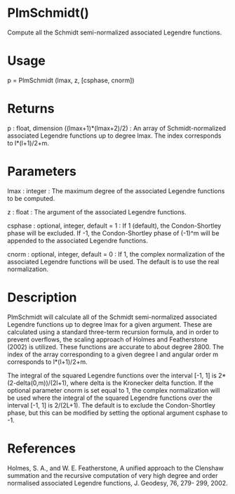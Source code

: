 # PlmSchmidt()

Compute all the Schmidt semi-normalized associated Legendre functions.

# Usage

p = PlmSchmidt (lmax, z, [csphase, cnorm])

# Returns

p : float, dimension ((lmax+1)\*(lmax+2)/2)
:   An array of Schmidt-normalized associated Legendre functions up to degree lmax. The index corresponds to l*(l+1)/2+m.

# Parameters

lmax : integer
:   The maximum degree of the associated Legendre functions to be computed.

z : float
:   The argument of the associated Legendre functions.

csphase : optional, integer, default = 1
:   If 1 (default), the Condon-Shortley phase will be excluded. If -1, the Condon-Shortley phase of (-1)^m will be appended to the associated Legendre functions.

cnorm : optional, integer, default = 0
:   If 1, the complex normalization of the associated Legendre functions will be used. The default is to use the real normalization.

# Description

PlmSchmidt will calculate all of the Schmidt semi-normalized associated Legendre functions up to degree lmax for a given argument. These are calculated using a standard three-term recursion formula, and in order to prevent overflows, the scaling approach of Holmes and Featherstone (2002) is utilized. These functions are accurate to about degree 2800. The index of the array corresponding to a given degree l and angular order m corresponds to l*(l+1)/2+m.

The integral of the squared Legendre functions over the interval [-1, 1] is 2*(2-delta(0,m))/(2l+1), where delta is the Kronecker delta function. If the optional parameter cnorm is set equal to 1, the complex normalization will be used where the integral of the squared Legendre functions over the interval [-1, 1] is 2/(2L+1). The default is to exclude the Condon-Shortley phase, but this can be modified by setting the optional argument csphase to -1.

# References

Holmes, S. A., and W. E. Featherstone, A unified approach to the Clenshaw
summation and the recursive computation of very high degree and
order normalised associated Legendre functions, J. Geodesy, 76, 279-
299, 2002.
